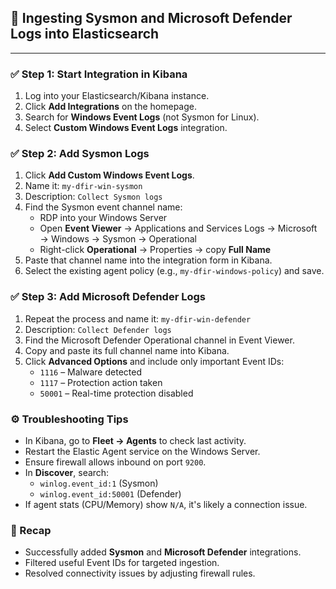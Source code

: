 <h2>💉 Ingesting Sysmon and Microsoft Defender Logs into Elasticsearch</h2>


<hr/>

<h3>✅ Step 1: Start Integration in Kibana</h3>
<ol>
  <li>Log into your Elasticsearch/Kibana instance.</li>
  <li>Click <strong>Add Integrations</strong> on the homepage.</li>
  <li>Search for <strong>Windows Event Logs</strong> (not Sysmon for Linux).</li>
  <li>Select <strong>Custom Windows Event Logs</strong> integration.</li>
</ol>

<h3>✅ Step 2: Add Sysmon Logs</h3>
<ol>
  <li>Click <strong>Add Custom Windows Event Logs</strong>.</li>
  <li>Name it: <code>my-dfir-win-sysmon</code></li>
  <li>Description: <code>Collect Sysmon logs</code></li>
  <li>Find the Sysmon event channel name:
    <ul>
      <li>RDP into your Windows Server</li>
      <li>Open <strong>Event Viewer</strong> → Applications and Services Logs → Microsoft → Windows → Sysmon → Operational</li>
      <li>Right-click <strong>Operational</strong> → Properties → copy <strong>Full Name</strong></li>
    </ul>
  </li>
  <li>Paste that channel name into the integration form in Kibana.</li>
  <li>Select the existing agent policy (e.g., <code>my-dfir-windows-policy</code>) and save.</li>
</ol>

<h3>✅ Step 3: Add Microsoft Defender Logs</h3>
<ol>
  <li>Repeat the process and name it: <code>my-dfir-win-defender</code></li>
  <li>Description: <code>Collect Defender logs</code></li>
  <li>Find the Microsoft Defender Operational channel in Event Viewer.</li>
  <li>Copy and paste its full channel name into Kibana.</li>
  <li>Click <strong>Advanced Options</strong> and include only important Event IDs:
    <ul>
      <li><code>1116</code> – Malware detected</li>
      <li><code>1117</code> – Protection action taken</li>
      <li><code>50001</code> – Real-time protection disabled</li>
    </ul>
  </li>
</ol>

<h3>⚙️ Troubleshooting Tips</h3>
<ul>
  <li>In Kibana, go to <strong>Fleet → Agents</strong> to check last activity.</li>
  <li>Restart the Elastic Agent service on the Windows Server.</li>
  <li>Ensure firewall allows inbound on port <code>9200</code>.</li>
  <li>In <strong>Discover</strong>, search:
    <ul>
      <li><code>winlog.event_id:1</code> (Sysmon)</li>
      <li><code>winlog.event_id:50001</code> (Defender)</li>
    </ul>
  </li>
  <li>If agent stats (CPU/Memory) show <code>N/A</code>, it's likely a connection issue.</li>
</ul>

<h3>🔄 Recap</h3>
<ul>
  <li>Successfully added <strong>Sysmon</strong> and <strong>Microsoft Defender</strong> integrations.</li>
  <li>Filtered useful Event IDs for targeted ingestion.</li>
  <li>Resolved connectivity issues by adjusting firewall rules.</li>
</ul>

